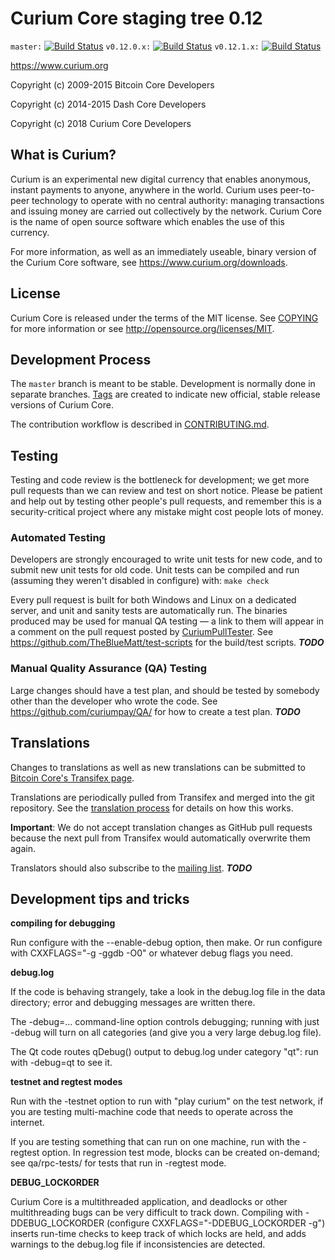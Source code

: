 Curium Core staging tree 0.12
===============================

`master:` [![Build Status](https://travis-ci.org/curiumpay/curium.svg?branch=master)](https://travis-ci.org/curiumpay/curium) `v0.12.0.x:` [![Build Status](https://travis-ci.org/curiumpay/curium.svg?branch=v0.12.0.x)](https://travis-ci.org/curiumpay/curium/branches) `v0.12.1.x:` [![Build Status](https://travis-ci.org/curiumpay/curium.svg?branch=v0.12.1.x)](https://travis-ci.org/curiumpay/curium/branches)

https://www.curium.org

Copyright (c) 2009-2015 Bitcoin Core Developers

Copyright (c) 2014-2015 Dash Core Developers

Copyright (c) 2018 Curium Core Developers

What is Curium?
----------------

Curium is an experimental new digital currency that enables anonymous, instant
payments to anyone, anywhere in the world. Curium uses peer-to-peer technology
to operate with no central authority: managing transactions and issuing money
are carried out collectively by the network. Curium Core is the name of open
source software which enables the use of this currency.

For more information, as well as an immediately useable, binary version of
the Curium Core software, see https://www.curium.org/downloads.


License
-------

Curium Core is released under the terms of the MIT license. See [COPYING](COPYING) for more
information or see http://opensource.org/licenses/MIT.

Development Process
-------------------

The `master` branch is meant to be stable. Development is normally done in separate branches.
[Tags](https://github.com/curiumpay/curium/tags) are created to indicate new official,
stable release versions of Curium Core.

The contribution workflow is described in [CONTRIBUTING.md](https://github.com/curiumpay/curium/blob/v0.12.1.x/CONTRIBUTING.md).


Testing
-------

Testing and code review is the bottleneck for development; we get more pull
requests than we can review and test on short notice. Please be patient and help out by testing
other people's pull requests, and remember this is a security-critical project where any mistake might cost people
lots of money.

### Automated Testing

Developers are strongly encouraged to write unit tests for new code, and to
submit new unit tests for old code. Unit tests can be compiled and run (assuming they weren't disabled in configure) with: `make check`

Every pull request is built for both Windows and Linux on a dedicated server,
and unit and sanity tests are automatically run. The binaries produced may be
used for manual QA testing — a link to them will appear in a comment on the
pull request posted by [CuriumPullTester](https://github.com/curiumpay/PullTester). See https://github.com/TheBlueMatt/test-scripts
for the build/test scripts. ***TODO***

### Manual Quality Assurance (QA) Testing

Large changes should have a test plan, and should be tested by somebody other
than the developer who wrote the code.
See https://github.com/curiumpay/QA/ for how to create a test plan. ***TODO***

Translations
------------

Changes to translations as well as new translations can be submitted to
[Bitcoin Core's Transifex page](https://www.transifex.com/projects/p/curium/).

Translations are periodically pulled from Transifex and merged into the git repository. See the
[translation process](doc/translation_process.md) for details on how this works.

**Important**: We do not accept translation changes as GitHub pull requests because the next
pull from Transifex would automatically overwrite them again.

Translators should also subscribe to the [mailing list](https://groups.google.com/forum/#!forum/curium-translators). ***TODO***

Development tips and tricks
---------------------------

**compiling for debugging**

Run configure with the --enable-debug option, then make. Or run configure with
CXXFLAGS="-g -ggdb -O0" or whatever debug flags you need.

**debug.log**

If the code is behaving strangely, take a look in the debug.log file in the data directory;
error and debugging messages are written there.

The -debug=... command-line option controls debugging; running with just -debug will turn
on all categories (and give you a very large debug.log file).

The Qt code routes qDebug() output to debug.log under category "qt": run with -debug=qt
to see it.

**testnet and regtest modes**

Run with the -testnet option to run with "play curium" on the test network, if you
are testing multi-machine code that needs to operate across the internet.

If you are testing something that can run on one machine, run with the -regtest option.
In regression test mode, blocks can be created on-demand; see qa/rpc-tests/ for tests
that run in -regtest mode.

**DEBUG_LOCKORDER**

Curium Core is a multithreaded application, and deadlocks or other multithreading bugs
can be very difficult to track down. Compiling with -DDEBUG_LOCKORDER (configure
CXXFLAGS="-DDEBUG_LOCKORDER -g") inserts run-time checks to keep track of which locks
are held, and adds warnings to the debug.log file if inconsistencies are detected.
